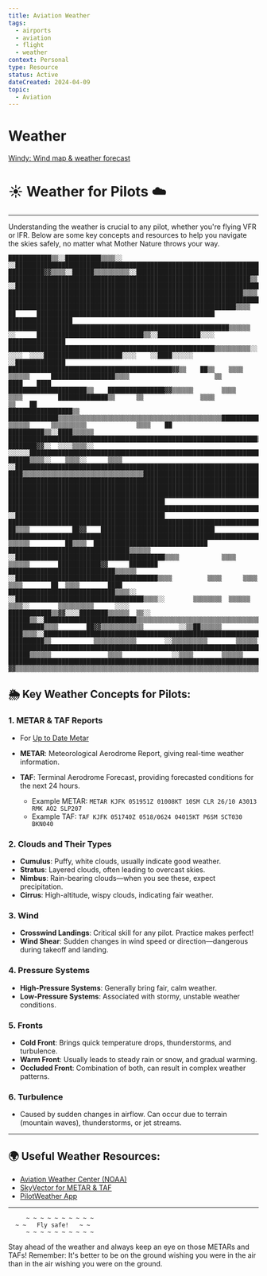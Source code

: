 ```yaml
---
title: Aviation Weather
tags:
  - airports
  - aviation
  - flight
  - weather
context: Personal
type: Resource
status: Active
dateCreated: 2024-04-09
topic:
  - Aviation
---
```

# Weather
[Windy: Wind map & weather forecast](https://www.windy.com/?41.718,-86.880,7)


# ☀️ Weather for Pilots ☁️
___

Understanding the weather is crucial to any pilot, whether you're flying VFR or IFR. Below are some key concepts and resources to help you navigate the skies safely, no matter what Mother Nature throws your way.

```plaintext
████████████▒▒░░██████████▒▒▒▒░░  ░░████████████████████████████████████████████████████████████████████████████████████████████████████████████████████████
██████████▓▓▒▒▒▒░░██████▒▒▒▒▒▒▒▒▒▒░░████████████████████████████████████████████████████████████████████████████████████████████████████████████████████████
████████████████████████████████████████████████████████████████████▒▒  ░░██████████████████████████████████████████████████████████████████████████████████
██████████████████████████████████████████████████████████████████▒▒▒▒      ████████████████████████████████████████████████████████████████████████████████
████████████████████████████████████████████████████████████████▒▒▒▒        ██      ██████████████████████████████████████████████████    ██████████████████
██████████████████████████████████████████████████████████████▒▒▒▒▒▒        ░░      ██████████████████████████████▒▒░░████████████░░░░      ████████████████
██████████████████████████████████████████████████████████▒▒▒▒▒▒▒▒▒▒░░        ░░░░  ░░░░██████████████████████░░░░    ░░████░░░░░░          ░░██████████████
██████████████████████████████████████████████▓▓▒▒    ██▒▒    ▒▒▒▒          ▒▒▒▒▒▒      ██████████████████▒▒▒▒                        ▒▒        ████    ████
██████████████████████▒▒    ████████████████▓▓▒▒▒▒▒▒        ▒▒▒▒            ▒▒▒▒          ██████████████▒▒      ▒▒                ▒▒▒▒              ▒▒    ██
██████████████████▒▒          ██████████████▒▒▒▒▒▒▒▒▒▒▒▒▒▒▒▒▒▒▒▒▒▒▒▒▒▒▒▒▒▒▒▒▒▒▒▒▒▒▒▒▒▒▒▒▒▒████████████▒▒      ▒▒▒▒▒▒      ▒▒▒▒▒▒▒▒▒▒              ▒▒▒▒    ██
██████████▒▒░░████▒▒▒▒▒▒        ██████████████████████████████████████████████████████████████████████▒▒▒▒▒▒▒▒▒▒▒▒▒▒▒▒▒▒▒▒▒▒▒▒▒▒▒▒▒▒▒▒▒▒▒▒▒▒▒▒▒▒▒▒▒▒▒▒▒▒████
████████▓▓░░  ░░░░▒▒▒▒░░      ░░░░░░████████████████████████████████████████████████████████████████████████████████████████████████████████████████████████
██████▒▒▒▒░░    ▒▒▒▒░░      ▒▒▒▒    ░░██████████████████████████████████████████████████████████████████████████████████████████████████████████████████████
████▒▒▒▒▒▒▒▒▒▒▒▒▒▒▒▒▒▒▒▒▒▒▒▒▒▒▒▒▒▒▒▒▒▒██████████████████████████████████████████████████████████████████████████████████████████████████████████████████████
████████████████████████████████████████████████████████████████████████████████████████████████████████████████████████████████████████████████████████████
████████████████████████████████████████████████████████████████████████████████████████████████████████████████████████████████████████████████████████████
██████████████████████████████████████████████████████████████████████████████████████████████████████████      ████████████████████████████████████████████
████████████████████████████████████████████████████████████████████████████████████████████▒▒▓▓██████░░░░      ░░██████████████████████████████████████████
██████████████████████████████████████████████████████████████████████████████████████████▒▒▒▒    ██▒▒▒▒            ██▓▓    ████████████████████████████████
██████████████████████████████████████████████████████████████████████████████████████████▒▒▒▒░░    ▒▒▒▒▒▒          ██▒▒▒▒  ████████████████████████████████
██████████████████████████████████▒▒▒▒▒▒    ░░██████████████████████████████████████████▒▒▒▒            ▒▒▒▒      ▒▒▒▒▒▒        ████████████▓▓      ████████
██████████████████████████████▒▒▒▒▒▒          ░░████████████████████████████████████████▒▒▒▒          ▒▒▒▒      ▒▒▒▒        ▒▒▒▒        ██  ▒▒▒▒        ████
██████████████████████████████▒▒▒▒░░            ░░████████████████████████████████████▒▒▒▒░░        ▒▒▒▒▒▒▒▒  ▒▒▒▒▒▒      ▒▒▒▒░░        ▒▒▒▒▒▒▒▒▒▒      ░░░░
████████████▒▒▓▓░░░░████████▒▒▒▒▒▒  ▒▒░░          ██████▒▒░░██████████████████████████▒▒▒▒▒▒▒▒▒▒▒▒▒▒▒▒▒▒▒▒▒▒▒▒▒▒▒▒▒▒▒▒▒▒▒▒▒▒▒▒▒▒▒▒▒▒▒▒▒▒▒▒▒▒▒▒▒▒▒▒▒▒▒▒▒▒▒▒▒▒
██████████▒▒▒▒        ██▓▓▒▒▒▒▒▒▒▒▒▒▒▒          ░░▒▒██▒▒▒▒▒▒    ████▒▒▒▒░░██████████████████████████████████████████████████████████████████████████████████
██████████▒▒            ▒▒▒▒▒▒▒▒▒▒▒▒        ░░▒▒▒▒▒▒▒▒▒▒        ▒▒▒▒▒▒        ██████████████████████████████████████████████████████████████████████████████
██████▒▒▒▒▒▒                ▒▒▒▒              ░░▒▒▒▒        ▒▒▒▒▒▒              ████████████████████████████████████████████████████████████████████████████
▓▓▒▒▒▒▒▒▒▒▒▒▒▒▒▒▒▒▒▒▒▒▒▒▒▒▒▒▒▒▒▒▒▒▒▒▒▒▒▒▒▒▒▒▒▒▒▒▒▒▒▒▒▒▒▒▒▒▒▒▒▒▒▒▒▒▒▒▒▒▒▒▒▒▒▒▒▒▒▒▒▒▒▒████████████████████████████████████████████████████████████████████████

```

## 🌦 Key Weather Concepts for Pilots:

### 1. **METAR & TAF Reports**
- For [Up to Date Metar](Live%20METAR%20Data.md)
- **METAR**: Meteorological Aerodrome Report, giving real-time weather information.
- **TAF**: Terminal Aerodrome Forecast, providing forecasted conditions for the next 24 hours.
  
   - Example METAR: `METAR KJFK 051951Z 01008KT 10SM CLR 26/10 A3013 RMK AO2 SLP207`
   - Example TAF: `TAF KJFK 051740Z 0518/0624 04015KT P6SM SCT030 BKN040`

### 2. **Clouds and Their Types**
- **Cumulus**: Puffy, white clouds, usually indicate good weather.
- **Stratus**: Layered clouds, often leading to overcast skies.
- **Nimbus**: Rain-bearing clouds—when you see these, expect precipitation.
- **Cirrus**: High-altitude, wispy clouds, indicating fair weather.

### 3. **Wind**
- **Crosswind Landings**: Critical skill for any pilot. Practice makes perfect!
- **Wind Shear**: Sudden changes in wind speed or direction—dangerous during takeoff and landing.

### 4. **Pressure Systems**
- **High-Pressure Systems**: Generally bring fair, calm weather.
- **Low-Pressure Systems**: Associated with stormy, unstable weather conditions.

### 5. **Fronts**
- **Cold Front**: Brings quick temperature drops, thunderstorms, and turbulence.
- **Warm Front**: Usually leads to steady rain or snow, and gradual warming.
- **Occluded Front**: Combination of both, can result in complex weather patterns.

### 6. **Turbulence**
- Caused by sudden changes in airflow. Can occur due to terrain (mountain waves), thunderstorms, or jet streams.

---

## 🌍 Useful Weather Resources:
- [Aviation Weather Center (NOAA)](https://aviationweather.gov/)
- [SkyVector for METAR & TAF](https://skyvector.com/)
- [PilotWeather App](https://pilotweather.com/)

---

```plaintext
     ~ ~ ~ ~ ~ ~ ~ ~ ~ ~
  ~ ~   Fly safe!   ~ ~
     ~ ~ ~ ~ ~ ~ ~ ~ ~ ~
```

Stay ahead of the weather and always keep an eye on those METARs and TAFs! Remember: It's better to be on the ground wishing you were in the air than in the air wishing you were on the ground.